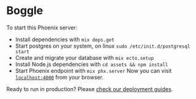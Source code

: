 # Boggle

To start this Phoenix server:

  * Install dependencies with `mix deps.get`
  * Start postgres on your system, on linux `sudo /etc/init.d/postgresql start`
  * Create and migrate your database with `mix ecto.setup`
  * Install Node.js dependencies with `cd assets && npm install`
  * Start Phoenix endpoint with `mix phx.server`
Now you can visit [`localhost:4000`](http://localhost:4000) from your browser.

Ready to run in production? Please [check our deployment guides](https://hexdocs.pm/phoenix/deployment.html).
